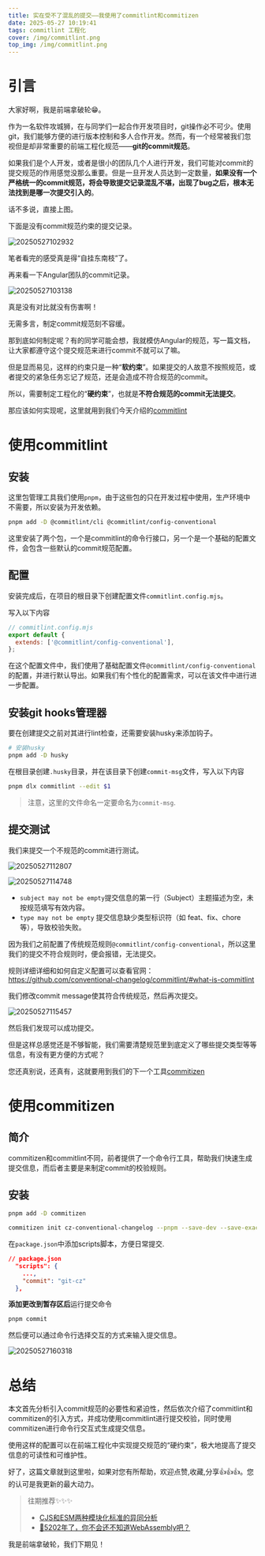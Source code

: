 ```yaml
---
title: 实在受不了混乱的提交——我使用了commitlint和commitizen
date: 2025-05-27 10:19:41
tags: commitlint 工程化
cover: /img/commitlint.png
top_img: /img/commitlint.png
---
```


# 引言

大家好啊，我是前端拿破轮😁。

作为一名软件攻城狮，在与同学们一起合作开发项目时，git操作必不可少。使用git，我们能够方便的进行版本控制和多人合作开发。然而，有一个经常被我们忽视但是却非常重要的前端工程化规范——**git的commit规范**。

如果我们是个人开发，或者是很小的团队几个人进行开发，我们可能对commit的提交规范的作用感觉没那么重要。但是一旦开发人员达到一定数量，**如果没有一个严格统一的commit规范，将会导致提交记录混乱不堪，出现了bug之后，根本无法找到是哪一次提交引入的**。

话不多说，直接上图。

下面是没有commit规范约束的提交记录。

![20250527102932](https://raw.githubusercontent.com/majialu-love-zouyutong/pictures/main/20250527102932.png)

笔者看完的感受真是得“自挂东南枝”了。

再来看一下Angular团队的commit记录。

![20250527103138](https://raw.githubusercontent.com/majialu-love-zouyutong/pictures/main/20250527103138.png)

真是没有对比就没有伤害啊！

无需多言，制定commit规范刻不容缓。

那到底如何制定呢？有的同学可能会想，我就模仿Angular的规范，写一篇文档，让大家都遵守这个提交规范来进行commit不就可以了嘛。

但是显而易见，这样的约束只是一种“**软约束**”。如果提交的人故意不按照规范，或者提交的紧急任务忘记了规范，还是会造成不符合规范的commit。

所以，需要制定工程化的“**硬约束**”，也就是**不符合规范的commit无法提交**。

那应该如何实现呢，这里就用到我们今天介绍的[commitlint](https://commitlint.js.org/)

# 使用commitlint

## 安装

这里包管理工具我们使用`pnpm`，由于这些包的只在开发过程中使用，生产环境中不需要，所以安装为开发依赖。

```bash
pnpm add -D @commitlint/cli @commitlint/config-conventional
```

这里安装了两个包，一个是commitlint的命令行接口，另一个是一个基础的配置文件，会包含一些默认的commit规范配置。

## 配置

安装完成后，在项目的根目录下创建配置文件`commitlint.config.mjs`。

写入以下内容

```js
// commitlint.config.mjs
export default {
  extends: ['@commitlint/config-conventional'],
};

```

在这个配置文件中，我们使用了基础配置文件`@commitlint/config-conventional`的配置，并进行默认导出。如果我们有个性化的配置需求，可以在该文件中进行进一步配置。

## 安装git hooks管理器

要在创建提交之前对其进行lint检查，还需要安装husky来添加钩子。

```bash
# 安装husky
pnpm add -D husky

```

在根目录创建`.husky`目录，并在该目录下创建`commit-msg`文件，写入以下内容

```bash
pnpm dlx commitlint --edit $1
```

> 注意，这里的文件命名一定要命名为`commit-msg`.

## 提交测试

我们来提交一个不规范的commit进行测试。

![20250527112807](https://raw.githubusercontent.com/majialu-love-zouyutong/pictures/main/20250527112807.png)

![20250527114748](https://raw.githubusercontent.com/majialu-love-zouyutong/pictures/main/20250527114748.png)

- `​subject may not be empty​`
  提交信息的第一行（Subject）​主题描述为空，未按规范填写有效内容。
- `​type may not be empty​`
提交信息缺少类型标识符​（如 feat、fix、chore 等），导致校验失败。

因为我们之前配置了传统规范规则`@commitlint/config-conventional`，所以这里我们的提交不符合规则时，便会报错，无法提交。

规则详细详细和如何自定义配置可以查看官网：https://github.com/conventional-changelog/commitlint/#what-is-commitlint

我们修改commit message使其符合传统规范，然后再次提交。

![20250527115457](https://raw.githubusercontent.com/majialu-love-zouyutong/pictures/main/20250527115457.png)

然后我们发现可以成功提交。

但是这样总感觉还是不够智能，我们需要清楚规范里到底定义了哪些提交类型等等信息，有没有更方便的方式呢？

您还真别说，还真有，这就要用到我们的下一个工具[commitizen](https://github.com/commitizen/cz-cli)

# 使用commitizen

## 简介

commitizen和commitlint不同，前者提供了一个命令行工具，帮助我们快速生成提交信息，而后者主要是来制定commit的校验规则。

## 安装

```bash
pnpm add -D commitizen

commitizen init cz-conventional-changelog --pnpm --save-dev --save-exact
```

在`package.json`中添加scripts脚本，方便日常提交.

```json
// package.json
  "scripts": {
    ...,
    "commit": "git-cz"
  },
```

**添加更改到暂存区后**运行提交命令

```bash
pnpm commit
```

然后便可以通过命令行选择交互的方式来输入提交信息。

![20250527160318](https://raw.githubusercontent.com/majialu-love-zouyutong/pictures/main/20250527160318.png)

# 总结

本文首先分析引入commit规范的必要性和紧迫性，然后依次介绍了commitlint和commitizen的引入方式，并成功使用commitlint进行提交校验，同时使用commitizen进行命令行交互式生成提交信息。

使用这样的配置可以在前端工程化中实现提交规范的“硬约束”，极大地提高了提交信息的可读性和可维护性。

好了，这篇文章就到这里啦，如果对您有所帮助，欢迎点赞,收藏,分享👍👍👍。您的认可是我更新的最大动力。

> 往期推荐✨✨✨
> - [CJS和ESM两种模块化标准的异同分析](https://juejin.cn/post/7473814041867780130)
> - [🤔5202年了，你不会还不知道WebAssembly吧？](https://juejin.cn/post/7498988293209784374)

我是前端拿破轮，我们下期见！